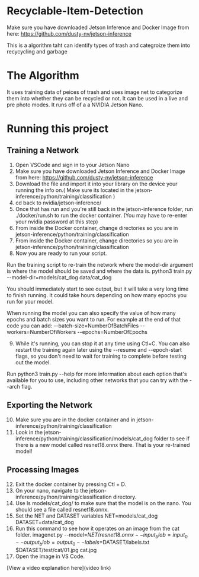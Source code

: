 # Recyclable-Item-Detection

Make sure you have downloaded Jetson Inference and Docker Image from here: https://github.com/dusty-nv/jetson-inference

This is a algorithm taht can identify types of trash and categroize them into recycycling and garbage
[
](https://publicinterestnetwork.org/wp-content/uploads/2021/09/Photo-credit-Michael-Courier_0-scaled.jpeg)

# The Algorithm

It uses training data of peices of trash and uses image net to categorize them into whether they can be recycled or not. It can be used in a live and pre photo modes. It runs off of a a NVIDIA Jetson Nano.

# Running this project
## Training a Network
1. Open VSCode and sign in to your Jetson Nano
2. Make sure you have downloaded Jetson Inference and Docker Image from here: https://github.com/dusty-nv/jetson-inference
3. Download the file and import it into your library on the device your running the info on.( Make sure its located in the jetson-inference/python/training/classification )
4. cd back to nvidia/jetson-inference/
5. Once that has run and you're still back in the jetson-inference folder, run ./docker/run.sh to run the docker container. (You may have to re-enter your nvidia password at this step)
6. From inside the Docker container, change directories so you are in jetson-inference/python/training/classification
7. From inside the Docker container, change directories so you are in jetson-inference/python/training/classification
8. Now you are ready to run your script.

Run the training script to re-train the network where the model-dir argument is where the model should be saved and where the data is. 
python3 train.py --model-dir=models/cat_dog data/cat_dog
 
You should immediately start to see output, but it will take a very long time to finish running. It could take hours depending on how many epochs you run for your model.
 
When running the model you can also specify the value of how many epochs and batch sizes you want to run. For example at the end of that code you can add:
--batch-size=NumberOfBatchFiles --workers=NumberOfWorkers --epochs=NumberOfEpochs

9. While it's running, you can stop it at any time using Ctl+C. You can also restart the training again later using the --resume and --epoch-start flags, so you don't need to wait for training to complete before testing out the model.

Run python3 train.py --help for more information about each option that's available for you to use, including other networks that you can try with the --arch flag.
## Exporting the Network
10. Make sure you are in the docker container and in jetson-inference/python/training/classification
11. Look in the jetson-inference/python/training/classification/models/cat_dog folder to see if there is a new model called resnet18.onnx there. That is your re-trained model!
## Processing Images
12. Exit the docker container by pressing Ctl + D.
13. On your nano, navigate to the jetson-inference/python/training/classification directory.
14. Use ls models/cat_dog/ to make sure that the model is on the nano. You should see a file called resnet18.onnx.
15. Set the NET and DATASET variables
    NET=models/cat_dog
    DATASET=data/cat_dog
16. Run this command to see how it operates on an image from the cat folder.
    imagenet.py --model=$NET/resnet18.onnx --input_blob=input_0 --output_blob=output_0 --labels=$DATASET/labels.txt $DATASET/test/cat/01.jpg cat.jpg
17. Open the image in VS Code.



[View a video explanation here](video link)
